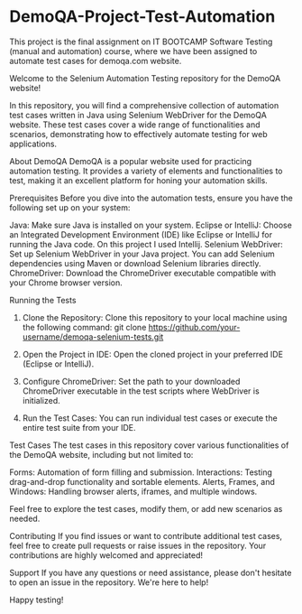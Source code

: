 # DemoQA-Project-Test-Automation
This project is the final assignment on IT BOOTCAMP Software Testing (manual and automation) course, where we have been assigned to automate test cases for demoqa.com website.

Welcome to the Selenium Automation Testing repository for the DemoQA website! 

In this repository, you will find a comprehensive collection of automation test cases written in Java using Selenium WebDriver for the DemoQA website. 
These test cases cover a wide range of functionalities and scenarios, demonstrating how to effectively automate testing for web applications.

About DemoQA
DemoQA is a popular website used for practicing automation testing. It provides a variety of elements and functionalities to test, making it an excellent platform for honing your automation skills.

Prerequisites
Before you dive into the automation tests, ensure you have the following set up on your system:

Java: Make sure Java is installed on your system. 
Eclipse or IntelliJ: Choose an Integrated Development Environment (IDE) like Eclipse or IntelliJ for running the Java code. On this project I used Intellij.
Selenium WebDriver: Set up Selenium WebDriver in your Java project. You can add Selenium dependencies using Maven or download Selenium libraries directly.
ChromeDriver: Download the ChromeDriver executable compatible with your Chrome browser version. 

Running the Tests

1. Clone the Repository: Clone this repository to your local machine using the following command:
git clone https://github.com/your-username/demoqa-selenium-tests.git

2. Open the Project in IDE: Open the cloned project in your preferred IDE (Eclipse or IntelliJ).

3. Configure ChromeDriver: Set the path to your downloaded ChromeDriver executable in the test scripts where WebDriver is initialized.

4. Run the Test Cases: You can run individual test cases or execute the entire test suite from your IDE.

Test Cases
The test cases in this repository cover various functionalities of the DemoQA website, including but not limited to:

Forms: Automation of form filling and submission.
Interactions: Testing drag-and-drop functionality and sortable elements.
Alerts, Frames, and Windows: Handling browser alerts, iframes, and multiple windows.

Feel free to explore the test cases, modify them, or add new scenarios as needed.

Contributing
If you find issues or want to contribute additional test cases, feel free to create pull requests or raise issues in the repository. Your contributions are highly welcomed and appreciated!

Support
If you have any questions or need assistance, please don't hesitate to open an issue in the repository. We're here to help!

Happy testing!
